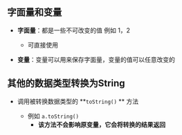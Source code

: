 ## 字面量和变量

- **字面量**：都是一些不可改变的值 例如 1，2
  - 可直接使用

- **变量**：变量可以用来保存字面量，变量的值可以任意改变的

##  其他的数据类型转换为String

- 调用被转换数据类型的 **`toString()` ** 方法

  - 例如 `a.toString()`	
    - **该方法不会影响原变量，它会将转换的结果返回**

  